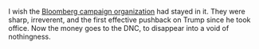 I wish the <a href="https://www.cnn.com/2020/03/20/politics/bloomberg-campaign-money-dnc/index.html">Bloomberg campaign organization</a> had stayed in it. They were sharp, irreverent, and the first effective pushback on Trump since he took office. Now the money goes to the DNC, to disappear into a void of nothingness.

